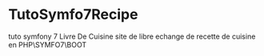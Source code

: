# TutoSymfo7Recipe
tuto symfony 7 Livre De Cuisine site de libre echange de recette de cuisine en PHP\SYMFO7\BOOT
